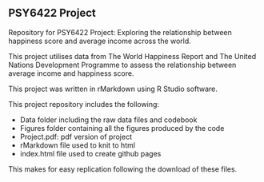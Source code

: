 ## PSY6422 Project
Repository for PSY6422 Project: Exploring the relationship between happiness score and average income across the world. 

This project utilises data from The World Happiness Report and The United Nations Development Programme to assess the relationship between average income and happiness score. 

This project was written in rMarkdown using R Studio software.

This project repository includes the following:
- Data folder including the raw data files and codebook
- Figures folder containing all the figures produced by the code
- Project.pdf: pdf version of project
- rMarkdown file used to knit to html
- index.html file used to create github pages

This makes for easy replication following the download of these files. 
